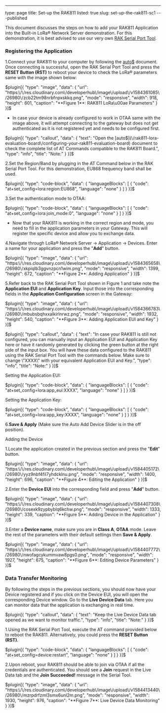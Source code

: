 ---
type: page
title: Set-up the RAK811
listed: true
slug: set-up-the-rak811-sc1
---published

This document discusses the steps on how to add your RAK811 Application into the Built-in LoRa® Network Server demonstration. For this demonstration, it is best advised to use our very own [RAK Serial Port Tool](https://downloads.rakwireless.com/en/LoRa/Tools/).

### Registering the Application

1.Connect your RAK811 to your computer by following the [auto$](/rak811-lora-evaluation-board/interfacing-with-rak811-lora-evaluation-board) document. Once connecting is successful, open the RAK Serial Port Tool and press the **RESET Button (RST)** to reboot your device to check the LoRa® parameters same with the image shown below:

$plugin[{
    "type": "image",
    "data": {
        "url": "https:\/\/res.cloudinary.com\/developerhub\/image\/upload\/v1584361085\/26980\/zcb22tm98nrbfnpxskkq.png",
        "mode": "responsive",
        "width": 918,
        "height": 601,
        "caption": "**Figure 1**: RAK811 LoRa\u00ae Parameters"
    }
}]$

- In case your device is already configured to work in OTAA same with the image above, it will attempt connecting to the gateway but does not get authenticated as it is not registered yet and needs to be configured first.

$plugin[{
    "type": "callout",
    "data": {
        "text": "Open the [auto$](\/rak811-lora-evaluation-board\/configuring-your-rak811-evaluation-board) document to check the complete list of AT Commands compatible to the RAK811 Board.",
        "type": "info",
        "title": "Note:"
    }
}]$

2.Set the Region/Band by plugging in the AT Command below in the RAK Serial Port Tool. For this demonstration, EU868 frequency band shall be used.

$plugin[{
    "type": "code-block",
    "data": {
        "languageBlocks": [
            {
                "code": "at+set_config=lora:region:EU868",
                "language": "none"
            }
        ]
    }
}]$

3.Set the authentication mode to OTAA:

$plugin[{
    "type": "code-block",
    "data": {
        "languageBlocks": [
            {
                "code": "at+set_config=lora:join_mode:0",
                "language": "none"
            }
        ]
    }
}]$

- Now that your RAK811 is working in the correct region and mode, you need to fill in the application parameters in your Gateway. This will register the specific device and allow you to exchange data.

4.Navigate through LoRa® Network Server -> Application -> Devices. Enter a name for your application and press the "**Add**" button.

$plugin[{
    "type": "image",
    "data": {
        "url": "https:\/\/res.cloudinary.com\/developerhub\/image\/upload\/v1584365658\/26980\/xkpiqlb3ggvnzpcn1wim.png",
        "mode": "responsive",
        "width": 1399,
        "height": 672,
        "caption": "**Figure 2**: Adding Application"
    }
}]$

5.Refer back to the RAK Serial Port Tool shown in Figure 1 and take note the **Application EUI** and **Application Key**. Input those into the corresponding fields in the **Application Configuration** screen in the Gateway:

$plugin[{
    "type": "image",
    "data": {
        "url": "https:\/\/res.cloudinary.com\/developerhub\/image\/upload\/v1584366783\/26980\/mbubsbqhxxalkirlnrwz.png",
        "mode": "responsive",
        "width": 1932,
        "height": 540,
        "caption": "**Figure 3**: Adding Application EUI and Key"
    }
}]$

$plugin[{
    "type": "callout",
    "data": {
        "text": "In case your RAK811 is still not configured, you can manually input an Application EUI and Application Key here or have it randomly generated by clicking the green button at the right side of the input box. You will have these data configured to the RAK811 using the RAK Serial Port Tool with the commands below. Make sure to change \"XXXX\" with your equivalent Application EUI and Key.",
        "type": "info",
        "title": "Note:"
    }
}]$

Setting the Application EUI:

$plugin[{
    "type": "code-block",
    "data": {
        "languageBlocks": [
            {
                "code": "at+set_config=lora:app_eui:XXXX",
                "language": "none"
            }
        ]
    }
}]$

Setting the Application Key:

$plugin[{
    "type": "code-block",
    "data": {
        "languageBlocks": [
            {
                "code": "at+set_config=lora:app_key:XXXX",
                "language": "none"
            }
        ]
    }
}]$

6.**Save & Apply** (Make sure the Auto Add Device Slider is in the off position).

Adding the Device

1.Locate the application created in the previous section and press the "**Edit**" button.

$plugin[{
    "type": "image",
    "data": {
        "url": "https:\/\/res.cloudinary.com\/developerhub\/image\/upload\/v1584405172\/26980\/yyz9nbf4fil7yhdcklnu.png",
        "mode": "responsive",
        "width": 1400,
        "height": 696,
        "caption": "**Figure 4**: Editing the Application"
    }
}]$

2.Enter the **Device EUI** into the corresponding field and press "**Add**" button.

$plugin[{
    "type": "image",
    "data": {
        "url": "https:\/\/res.cloudinary.com\/developerhub\/image\/upload\/v1584407308\/26980\/cosexk9zypbyblq6kchw.png",
        "mode": "responsive",
        "width": 1333,
        "height": 339,
        "caption": "**Figure 5**: Adding Device in the Application"
    }
}]$

3.Enter a **Device name**, make sure you are in **Class A**, **OTAA** mode. Leave the rest of the parameters with their default settings then **Save & Apply**.

$plugin[{
    "type": "image",
    "data": {
        "url": "https:\/\/res.cloudinary.com\/developerhub\/image\/upload\/v1584407772\/26980\/nwofagcykummvaw8pgs0.png",
        "mode": "responsive",
        "width": 1927,
        "height": 675,
        "caption": "**Figure 6**: Editing Device Parameters"
    }
}]$

### Data Transfer Monitoring

By following the steps in the previous sections, you should now have your Device registered and if you click on the Device EUI, you will open the corresponding Device window. Go to the **Live Device Data** tab. Here you can monitor data that the application is exchanging in real time.

$plugin[{
    "type": "callout",
    "data": {
        "text": "Keep the Live Device Data tab opened as we want to monitor traffic.",
        "type": "info",
        "title": "Note:"
    }
}]$

1.Using the RAK Serial Port Tool, execute the AT command provided below to reboot the RAK811. Alternatively, you could press the **RESET Button (RST)**.

$plugin[{
    "type": "code-block",
    "data": {
        "languageBlocks": [
            {
                "code": "at+set_config=device:restart",
                "language": "none"
            }
        ]
    }
}]$

2.Upon reboot, your RAK811 should be able to join via OTAA if all the credentials are authenticated. You should see a **Join** request in the Live Data tab and the **Join Succeeded!** message in the Serial Tool.

$plugin[{
    "type": "image",
    "data": {
        "url": "https:\/\/res.cloudinary.com\/developerhub\/image\/upload\/v1584413440\/26980\/mzrpdrfzml3smx6unl2m.png",
        "mode": "responsive",
        "width": 1930,
        "height": 976,
        "caption": "**Figure 7**: Live Device Data Monitoring"
    }
}]$

